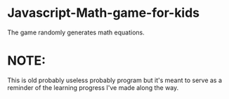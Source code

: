 # Javascript-Math-game-for-kids
The game randomly generates math equations.
# NOTE:
This is old probably useless probably program but it's meant to serve as a reminder of the learning progress I've made along the way.
